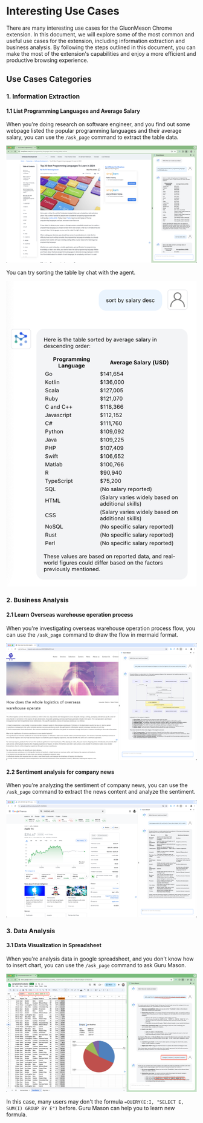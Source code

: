 # Interesting Use Cases
There are many interesting use cases for the GluonMeson Chrome extension. In this document, we will explore some of the most common and useful use cases for the extension, including information extraction and business analysis. By following the steps outlined in this document, you can make the most of the extension's capabilities and enjoy a more efficient and productive browsing experience.

## Use Cases Categories

### 1. Information Extraction

#### 1.1 List Programming Languages and Average Salary
When you're doing research on software engineer, and you find out some webpage listed the popular programming languages and their average salary, you can use the `/ask_page` command to extract the table data.

<img src="../images/usecases/extract_information_from_webpage.png"/>

You can try sorting the table by chat with the agent.

<img src="../images/usecases/sort_programming_language_by_average_salary.png"/>

### 2. Business Analysis

#### 2.1 Learn Overseas warehouse operation process
When you're investigating overseas warehouse operation process flow, you can use the `/ask_page` command to draw the flow in mermaid format.

<img src="../images/usecases/mermaid_sequence_diagram_en.png"/>

#### 2.2 Sentiment analysis for company news
When you're analyzing the sentiment of company news, you can use the `/ask_page` command to extract the news content and analyze the sentiment.

<img src="../images/usecases/news_sentiment_analysis.png"/>

### 3. Data Analysis

#### 3.1 Data Visualization in Spreadsheet
When you're analysis data in google spreadsheet, and you don't know how to insert chart, you can use the `/ask_page` command to ask Guru Mason.

<img src="../images/usecases/insert_pie_chart_in_google_spreadsheet.png"/>

In this case, many users may don't the formula `=QUERY(E:I, "SELECT E, SUM(I) GROUP BY E")` before. Guru Mason can help you to learn new formula.